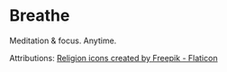 # Breathe

Meditation & focus. Anytime.

Attributions:
<a href="https://www.flaticon.com/free-icons/religion" title="religion icons">Religion icons created by Freepik - Flaticon</a>
